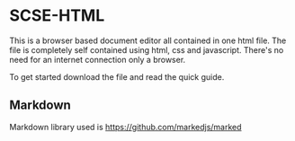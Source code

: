 # SCSE-HTML

This is a browser based document editor all contained in one html file. The file is completely self contained using html, css and javascript. There's no need for an internet connection only a browser.

To get started download the file and read the quick guide.

## Markdown

Markdown library used is https://github.com/markedjs/marked
